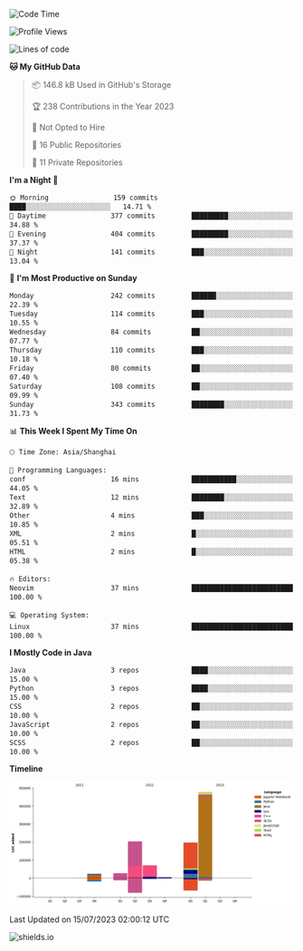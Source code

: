 <!--START_SECTION:waka-->
![Code Time](http://img.shields.io/badge/Code%20Time-301%20hrs%2021%20mins-blue)

![Profile Views](http://img.shields.io/badge/Profile%20Views-0-blue)

![Lines of code](https://img.shields.io/badge/From%20Hello%20World%20I%27ve%20Written-1.0%20million%20lines%20of%20code-blue)

**🐱 My GitHub Data** 

> 📦 146.8 kB Used in GitHub's Storage 
 > 
> 🏆 238 Contributions in the Year 2023
 > 
> 🚫 Not Opted to Hire
 > 
> 📜 16 Public Repositories 
 > 
> 🔑 11 Private Repositories 
 > 
**I'm a Night 🦉** 

```text
🌞 Morning                159 commits         ████░░░░░░░░░░░░░░░░░░░░░   14.71 % 
🌆 Daytime                377 commits         █████████░░░░░░░░░░░░░░░░   34.88 % 
🌃 Evening                404 commits         █████████░░░░░░░░░░░░░░░░   37.37 % 
🌙 Night                  141 commits         ███░░░░░░░░░░░░░░░░░░░░░░   13.04 % 
```
📅 **I'm Most Productive on Sunday** 

```text
Monday                   242 commits         ██████░░░░░░░░░░░░░░░░░░░   22.39 % 
Tuesday                  114 commits         ███░░░░░░░░░░░░░░░░░░░░░░   10.55 % 
Wednesday                84 commits          ██░░░░░░░░░░░░░░░░░░░░░░░   07.77 % 
Thursday                 110 commits         ███░░░░░░░░░░░░░░░░░░░░░░   10.18 % 
Friday                   80 commits          ██░░░░░░░░░░░░░░░░░░░░░░░   07.40 % 
Saturday                 108 commits         ██░░░░░░░░░░░░░░░░░░░░░░░   09.99 % 
Sunday                   343 commits         ████████░░░░░░░░░░░░░░░░░   31.73 % 
```


📊 **This Week I Spent My Time On** 

```text
🕑︎ Time Zone: Asia/Shanghai

💬 Programming Languages: 
conf                     16 mins             ███████████░░░░░░░░░░░░░░   44.05 % 
Text                     12 mins             ████████░░░░░░░░░░░░░░░░░   32.89 % 
Other                    4 mins              ███░░░░░░░░░░░░░░░░░░░░░░   10.85 % 
XML                      2 mins              █░░░░░░░░░░░░░░░░░░░░░░░░   05.51 % 
HTML                     2 mins              █░░░░░░░░░░░░░░░░░░░░░░░░   05.38 % 

🔥 Editors: 
Neovim                   37 mins             █████████████████████████   100.00 % 

💻 Operating System: 
Linux                    37 mins             █████████████████████████   100.00 % 
```

**I Mostly Code in Java** 

```text
Java                     3 repos             ████░░░░░░░░░░░░░░░░░░░░░   15.00 % 
Python                   3 repos             ████░░░░░░░░░░░░░░░░░░░░░   15.00 % 
CSS                      2 repos             ██░░░░░░░░░░░░░░░░░░░░░░░   10.00 % 
JavaScript               2 repos             ██░░░░░░░░░░░░░░░░░░░░░░░   10.00 % 
SCSS                     2 repos             ██░░░░░░░░░░░░░░░░░░░░░░░   10.00 % 
```



**Timeline**

![Lines of Code chart](https://raw.githubusercontent.com/kopp4/kopp4/main/assets/bar_graph.png)


 Last Updated on 15/07/2023 02:00:12 UTC
<!--END_SECTION:waka-->
![shields.io](https://img.shields.io/github/commit-activity/w/kopp4/kopp4?color=g&label=abusing%20bot&style=flat-square)
